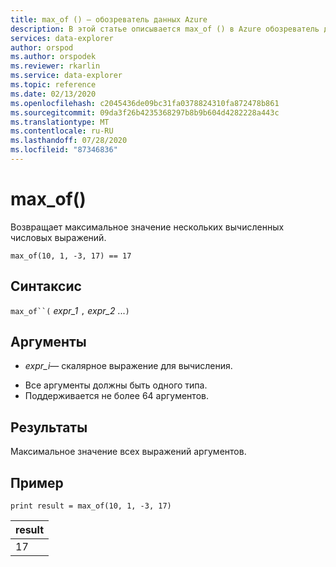 ```yaml
---
title: max_of () — обозреватель данных Azure
description: В этой статье описывается max_of () в Azure обозреватель данных.
services: data-explorer
author: orspod
ms.author: orspodek
ms.reviewer: rkarlin
ms.service: data-explorer
ms.topic: reference
ms.date: 02/13/2020
ms.openlocfilehash: c2045436de09bc31fa0378824310fa872478b861
ms.sourcegitcommit: 09da3f26b4235368297b8b9b604d4282228a443c
ms.translationtype: MT
ms.contentlocale: ru-RU
ms.lasthandoff: 07/28/2020
ms.locfileid: "87346836"
---
```

# <a name="max_of"></a>max_of()

Возвращает максимальное значение нескольких вычисленных числовых выражений.

```kusto
max_of(10, 1, -3, 17) == 17
```

## <a name="syntax"></a>Синтаксис

`max_of``(` *expr_1* `,` *expr_2* ...`)`

## <a name="arguments"></a>Аргументы

* *expr_i*— скалярное выражение для вычисления.

- Все аргументы должны быть одного типа.
- Поддерживается не более 64 аргументов.

## <a name="returns"></a>Результаты

Максимальное значение всех выражений аргументов.

## <a name="example"></a>Пример

<!-- csl: https://help.kusto.windows.net/Samples  -->
```kusto
print result = max_of(10, 1, -3, 17) 
```

|result|
|---|
|17|
